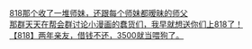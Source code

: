 [818那个收了一堆师妹，还跟每个师妹都暧昧的师父](http://tieba.baidu.com/p/3865309967?see_lz=1&pn=)   
[那群天天在帮会群讨论小漫画的蠢货们，我早就想送你们上818了！](http://tieba.baidu.com/p/3866661507?see_lz=1&pn=)   
[【818】两年亲友，借钱不还，3500就当喂狗了。](http://tieba.baidu.com/p/3866317975?see_lz=1&pn=)   
